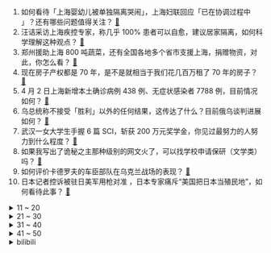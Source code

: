 1. 如何看待「上海婴幼儿被单独隔离哭闹」，上海妇联回应「已在协调过程中 」？还有哪些问题值得关注？ [:link:](https://www.zhihu.com/question/525590984)
2. 汪诘采访上海疾控专家，称几乎 100% 患者可以自愈，建议居家隔离，如何科学理解这种观点？ [:link:](https://www.zhihu.com/question/525687098)
3. 郑州援助上海 800 吨蔬菜，还有全国各地多个省市支援上海，捐赠物资，对此，你怎么看？ [:link:](https://www.zhihu.com/question/525400538)
4. 现在房子产权都是 70 年，是不是就相当于我们花几百万租了 70 年的房子？ [:link:](https://www.zhihu.com/question/292725148)
5. 4 月 2 日上海新增本土确诊病例 438 例、无症状感染者 7788 例，目前情况如何？ [:link:](https://www.zhihu.com/question/525732005)
6. 乌总统称不接受「胜利」以外的任何结果，这传达了什么？目前俄乌谈判进展如何？ [:link:](https://www.zhihu.com/question/525661995)
7. 武汉一女大学生手握 6 篇 SCI，斩获 200 万元奖学金，你见过最努力的人努力到什么程度？ [:link:](https://www.zhihu.com/question/525259752)
8. 如果我写出了诡秘之主那种级别的网文火了，可以找学校申请保研（文学类）吗？ [:link:](https://www.zhihu.com/question/525403862)
9. 如何评价卡德罗夫的车臣部队在乌克兰战场的表现？ [:link:](https://www.zhihu.com/question/524570834)
10. 日本记者控诉被驻日美军用枪对准 ，日本专家痛斥“美国把日本当殖民地”，如何看待此事？ [:link:](https://www.zhihu.com/question/525543023)
<details>
<summary>11 ~ 20</summary>

11. 如何评价小米 11 Ultra 降价后卖了四万多台？ [:link:](https://www.zhihu.com/question/525386510)
12. 孙猴子大闹天宫时，天庭第一战神真武大帝没去除叛，是不是严重失职？ [:link:](https://www.zhihu.com/question/524381703)
13. 孩子一岁了，老婆因为家务太多想把我们共同养了六年的猫送走，我很难接受，该怎么办？ [:link:](https://www.zhihu.com/question/525454556)
14. 四川多地疑似出现不明巨响，官方称「未接到事故报告」，目前情况如何？ [:link:](https://www.zhihu.com/question/525428946)
15. 如何看待蒋凡卸任淘宝法定代表人及董事长？会对淘宝带来哪些影响？ [:link:](https://www.zhihu.com/question/525600340)
16. 长春工程学院通报批评学生「未在指定地点取药，造成安全隐患」，这合理吗？疫情期间该如何保障学生的需求？ [:link:](https://www.zhihu.com/question/525532100)
17. 如何看待山西一县单位招标一套服装 4050 元引质疑，县自然资源局称「政府统一采购」？ [:link:](https://www.zhihu.com/question/525542320)
18. 教育行业彻底凉了吗 ？应届生加入教育行业会后悔吗？ [:link:](https://www.zhihu.com/question/522012684)
19. 潍柴动力董事长谭旭光称「无人驾驶就是忽悠，辅助驾驶是希望」背后有那些信息值得关注？你认可这个观点吗？ [:link:](https://www.zhihu.com/question/525589861)
20. 华为今年计划招聘超 1 万名应届生，透露了哪些信息？今年的应届生就业形势如何？ [:link:](https://www.zhihu.com/question/524657775)
</details>
<details>
<summary>21 ~ 30</summary>

21. 如何评价《原神》2.6 深渊？ [:link:](https://www.zhihu.com/question/525463902)
22. 怎么才能忘掉一个喜欢了三年的人？ [:link:](https://www.zhihu.com/question/521441206)
23. 皇上是把甄嬛当成妻子还是妾室？ [:link:](https://www.zhihu.com/question/437770286)
24. 如果你是一家公司的人力资源负责人或者HRD，你开展工作的思路是什么？ [:link:](https://www.zhihu.com/question/421379708)
25. 有没有小众温柔的朋友圈文案？ [:link:](https://www.zhihu.com/question/512879768)
26. 如何看待美国众议院投票通过大麻合法化法案，这会对美国造成怎样的影响？ [:link:](https://www.zhihu.com/question/525536611)
27. 如果让你重新选择一次，你会努力读书吗？ [:link:](https://www.zhihu.com/question/520231342)
28. 1499 元就能买到 AirPods Pro，有必要等 618 当天再购买吗？ [:link:](https://www.zhihu.com/question/524894677)
29. 2022 LCK 春季总决赛 T1 3:1 GEN 夺得队史第十座联赛冠军，对此你有什么想说？ [:link:](https://www.zhihu.com/question/525609582)
30. 如何看待周杰伦持有的价值超 300 万的 NFT 被盗，为什么那么多名人都在购买 NFT 头像？ [:link:](https://www.zhihu.com/question/525433404)
</details>
<details>
<summary>31 ~ 40</summary>

31. 中国手机出货量已连续四年下跌，为什么年轻人不爱换手机了？ [:link:](https://www.zhihu.com/question/525046366)
32. 灵璧县警方通报 14 岁男生因冲突死亡，称「为查明死因，法医正对被害人进行尸检」，案件后续会如何发展？ [:link:](https://www.zhihu.com/question/525609212)
33. 想要忘记一个人，该怎么做？ [:link:](https://www.zhihu.com/question/523726646)
34. 化妆对女生来说真的很重要吗？ [:link:](https://www.zhihu.com/question/521286964)
35. 苏州发现新的变异株为 BA.1.1 进化分支，与全球已知毒株不同源，这意味着什么？防控需注意哪些方面？ [:link:](https://www.zhihu.com/question/525641852)
36. 三年售后工作，看不到发展空间，请问我该不该辞职？ [:link:](https://www.zhihu.com/question/524945139)
37. 你用哪些软件和方式来提高工作效率？ [:link:](https://www.zhihu.com/question/20814897)
38. C 语言程序是否应该使用大量宏定义? [:link:](https://www.zhihu.com/question/520737304)
39. 中国出口这么多先进的无人机，自己用什么？不怕技术外泄吗？ [:link:](https://www.zhihu.com/question/52249171)
40. 涂粉底液用美妆蛋还是粉扑好？ [:link:](https://www.zhihu.com/question/395029013)
</details>
<details>
<summary>41 ~ 50</summary>

41. 如何看待马斯克：大部分人没必要活那么长，活太久会让社会“陷入窒息”这一言论？透露了哪些信息？ [:link:](https://www.zhihu.com/question/524957038)
42. 一个月能过初级会计吗？ [:link:](https://www.zhihu.com/question/523295858)
43. 分班也会影响友谊吗？ [:link:](https://www.zhihu.com/question/524073021)
44. 原料对香水品质的影响大吗？ [:link:](https://www.zhihu.com/question/511997748)
45. 时装品牌推出的腕表值得买吗 ？ [:link:](https://www.zhihu.com/question/518541327)
46. 高考是首选大学还是首选专业？ [:link:](https://www.zhihu.com/question/518970757)
47. 要不要和现在的男朋友结婚？ [:link:](https://www.zhihu.com/question/525512534)
48. 有哪些“冲浪第一名”的沙雕文案？ [:link:](https://www.zhihu.com/question/522256955)
49. 最近家里装修，你有哪些用过之后感觉值得推荐的好物清单呢？ [:link:](https://www.zhihu.com/question/498847557)
50. 人活着什么最重要呢？ [:link:](https://www.zhihu.com/question/524486329)
</details><details>
<summary>bilibili</summary>

1. 这一季，关乎男人的尊严！！！ [:link:](//www.bilibili.com/video/BV1QT4y1e79k)
2. 国产独立武侠游戏 代号《锦衣卫》 16分钟实机流程演示 [:link:](//www.bilibili.com/video/BV13i4y1Q7nt)
3. 烧 死 我 了 [:link:](//www.bilibili.com/video/BV12L4y1L77j)
4. “动力不详，遇强则强” [:link:](//www.bilibili.com/video/BV1mS4y1N7Ss)
5. 【罗翔】同学们也过愚人节吗？分享我的愚人节故事 [:link:](//www.bilibili.com/video/BV1QL4y1L7dR)
6. 体验正宗印式快餐厅 [:link:](//www.bilibili.com/video/BV19S4y127Nc)
7. 坏人 [:link:](//www.bilibili.com/video/BV18Z4y1m7S1)
8. 【warma】来一起上网冲浪！ [:link:](//www.bilibili.com/video/BV1Gq4y1e7ND)
9. 大叔卖的不是煎饼是快乐，绝对的摆摊届相声大师 [:link:](//www.bilibili.com/video/BV1b94y1f7gA)
10. “当病人质疑我的医术时”医生小哥一个举动网友直呼：资历上来了 [:link:](//www.bilibili.com/video/BV1RF411W7Jy)
<details>
<summary>11 ~ 20</summary>

11. 为什么我的骑兵长这样？？？ [:link:](//www.bilibili.com/video/BV1wa411i7yw)
12. 我来B站“卖瓜”了！ [:link:](//www.bilibili.com/video/BV1g3411W7ye)
13. 中国人不骗中国人！全网最简单C盘清理攻略 [:link:](//www.bilibili.com/video/BV1yZ4y1B764)
14. 想不到这东西这么丑 怎么这么好喝！ [:link:](//www.bilibili.com/video/BV15i4y1Q77v)
15. 藏在重庆沟沟里的“下饭神器”，菜单没有价格，我却想多付钱！ [:link:](//www.bilibili.com/video/BV1694y1o7HP)
16. 男女之间千万不能问的问题！！！ [:link:](//www.bilibili.com/video/BV1yZ4y1m76Q)
17. 《永劫无间》丨新武器双马尾实机演示 [:link:](//www.bilibili.com/video/BV1h44y1P7Fq)
18. 嘘，这可不兴说啊！2022年1月新番完结吐槽大总结！【泛式】 [:link:](//www.bilibili.com/video/BV19r4y1H7yc)
19. 【水果猎人】网络热门水果鉴定2 [:link:](//www.bilibili.com/video/BV1qL4y1L7JD)
20. “揭 秘 中国BOY” [:link:](//www.bilibili.com/video/BV1Eq4y1e7ng)
</details>
<details>
<summary>21 ~ 30</summary>

21. 【RAY】这致命的机械感！那个男人的终极座驾！爆改夜莺！ [:link:](//www.bilibili.com/video/BV19q4y1h7VX)
22. 成为楼长后，整栋楼的人都知道我是up主了？？｜隔离日记 [:link:](//www.bilibili.com/video/BV1eY4y1v7uh)
23. 很多朋友好奇，我视频里经常出现的老虎是哪里来的，当然也是自己做的。 [:link:](//www.bilibili.com/video/BV1BY411J7hd)
24. 【天赐的声音】周深 GAI周延《玫瑰少年》 [:link:](//www.bilibili.com/video/BV1xr4y1s7rr)
25. 火影中那些无法超越的画面与台词 [:link:](//www.bilibili.com/video/BV1Z44y1A7XR)
26. 【泠鸢】群青，但中文了！久违的翻填~ [:link:](//www.bilibili.com/video/BV1tF41137H5)
27. 我感觉你状态不对，我想拉你一把 [:link:](//www.bilibili.com/video/BV1X5411S7JG)
28. 【愚人节】当 你 和 朋 友 讲 愚 人 节 笑 话 [:link:](//www.bilibili.com/video/BV1BP4y1K7ki)
29. 【原神】层岩巨渊宝箱全收集（成就数248） [:link:](//www.bilibili.com/video/BV1dr4y1W7jC)
30. 《梗王之王》多少梗，快来快来数一数，24678... [:link:](//www.bilibili.com/video/BV1Ku411B7XR)
</details>
<details>
<summary>31 ~ 40</summary>

31. 出 音 味 来 [:link:](//www.bilibili.com/video/BV1EZ4y1z7YV)
32. 傅政华被开除党籍 开除公职 [:link:](//www.bilibili.com/video/BV1zZ4y1m7WS)
33. 【王嘉尔】JACKSON WANG Blow (Official Music Video) [:link:](//www.bilibili.com/video/BV13S4y1K7ij)
34. 美国医生：我没有麻药了，你忍一下！（挥棒 [:link:](//www.bilibili.com/video/BV1xT4y1e78U)
35. 3月26日，四川成都。22岁男子旅游误入老年团，相处2天后，从崩溃到融入…… [:link:](//www.bilibili.com/video/BV1uq4y1e7ZL)
36. 嘉 然 劝 学 [:link:](//www.bilibili.com/video/BV1yi4y1Q7C3)
37. 爷的青春回来了！ [:link:](//www.bilibili.com/video/BV1EL411A76m)
38. 车臣士兵扛着RPG轮流发射攻击乌纳粹定居点，还发出阵阵欢呼 [:link:](//www.bilibili.com/video/BV16F411W7No)
39. 我愿称它为：史上最治愈的游戏！ [:link:](//www.bilibili.com/video/BV18L4y177zM)
40. 【OC/互动原创动画】入局【维维鲁耶 · 档案Ⅰ】 [:link:](//www.bilibili.com/video/BV1xu411i7MY)
</details>
<details>
<summary>41 ~ 50</summary>

41. 【原神】“你们俩是一家人？！” [:link:](//www.bilibili.com/video/BV1DY411J7Pa)
42. 长大后我就成了您！女儿继承因公牺牲父亲130285警号 续写警察人生 [:link:](//www.bilibili.com/video/BV17Y411J7Pq)
43. 这是哪个版本的，毫无违和感，笑死人了！ [:link:](//www.bilibili.com/video/BV1bT4y1e7TX)
44. “龙叔，别骂了别骂了！！” [:link:](//www.bilibili.com/video/BV1xT4y1e73P)
45. 【时代少年团】愚人节特辑 [:link:](//www.bilibili.com/video/BV1W94y1o7dN)
46. 奥 斯 卡 群 殴 事 件 [:link:](//www.bilibili.com/video/BV1Wa41147iF)
47. 【小鸡恰恰舞】超高难度版！ [:link:](//www.bilibili.com/video/BV1zP4y1K7oR)
48. 《恋与深空》 祁煜新版概念短片「鱼」 [:link:](//www.bilibili.com/video/BV1z5411S7dd)
49. 迪拜随机探店挑战！！在土豪遍地的城市，随机探店什么体验？ [:link:](//www.bilibili.com/video/BV1Ti4y1X72m)
50. 这是可以公开的吗？一刀下去，皮都展开了！ [:link:](//www.bilibili.com/video/BV12S4y127dQ)
</details>
<details>
<summary>51 ~ 60</summary>

51. 恶 性 竞 争 [:link:](//www.bilibili.com/video/BV1aq4y1Y7dS)
52. 🥵 宁教我负天下人 🥵 [:link:](//www.bilibili.com/video/BV17P4y1K7m8)
53. 鉴定绿化带热门野菜。 [:link:](//www.bilibili.com/video/BV1a94y1f7mX)
54. 当妈妈用我的电脑时 [:link:](//www.bilibili.com/video/BV1Z3411n7yA)
55. “千万不要加入荒泷派！”——神里绫人如是说 [:link:](//www.bilibili.com/video/BV1uq4y1a7uL)
56. 【人类迷惑行为】128 你是奥斯卡野生影帝吧 [:link:](//www.bilibili.com/video/BV1r44y1A7x2)
57. 一句话绑架道德绑架！！！ [:link:](//www.bilibili.com/video/BV1G44y1P7Y3)
58. 24个旋曜玉帛位置 [:link:](//www.bilibili.com/video/BV1oY411E7hs)
59. 网络热门爆款鉴定25 [:link:](//www.bilibili.com/video/BV1Wi4y1Q75W)
60. 这就是碳水炸弹天花板？10元一份根本吃不完…… [:link:](//www.bilibili.com/video/BV1NS4y1K7vY)
</details>
<details>
<summary>61 ~ 70</summary>

61. 【原魔2.0】我真的把原魔做了出来：钟离Boss战！ [:link:](//www.bilibili.com/video/BV1LP4y1M76b)
62. 高达9.3分！根据20年前震惊西安的真实案件改编，比纪录片还真实！深度解说《12·1枪杀大案》（第一期） [:link:](//www.bilibili.com/video/BV1uP4y1K7XQ)
63. 被封在家快疯了，玩点解压小游戏 [:link:](//www.bilibili.com/video/BV1V44y1P7kC)
64. 用人民的名义的方式打开车窗，然后…… [:link:](//www.bilibili.com/video/BV17Z4y1z79L)
65. 81192，请立即返航！ [:link:](//www.bilibili.com/video/BV1s3411H7rT)
66. 81192，我们继续前行！ [:link:](//www.bilibili.com/video/BV1nP4y1K7eK)
67. 男人可以没车没房，但身体一定要强 [:link:](//www.bilibili.com/video/BV1C44y1A7Yo)
68. 欺骗餐教学，只有真正努力的人才有资格吃 [:link:](//www.bilibili.com/video/BV1bY4y1v7BA)
69. 领导：我闺蜜的丑照不能删！ [:link:](//www.bilibili.com/video/BV1gY4y1W7fJ)
70. 【女黑老大】 威逼上千名妇女卖身，包养16个年轻男子！ [:link:](//www.bilibili.com/video/BV17Y411J7Fv)
</details>
<details>
<summary>71 ~ 80</summary>

71. 【原神Rap】雷电将军vs钟离 [:link:](//www.bilibili.com/video/BV16L4y177B9)
72. 米哈游：这就是来自二创的背刺吗？ [:link:](//www.bilibili.com/video/BV1LS4y1N7EN)
73. 数学作业我写个@$&%#… [:link:](//www.bilibili.com/video/BV1tL411A7N3)
74. 推荐一种很好养活的室内垂吊植物 [:link:](//www.bilibili.com/video/BV1YL411A7sX)
75. 英语语法精讲合集 (全面, 通俗, 有趣 | 从零打造系统语法体系) [:link:](//www.bilibili.com/video/BV1XY411J7aG)
76. 91岁的北大教授 退休工资有多少 [:link:](//www.bilibili.com/video/BV1U44y1A7km)
77. 被无数人评为神作，一口气看完04年高分悬疑动画《怪物》，人性的毁灭与救赎! [:link:](//www.bilibili.com/video/BV1Ki4y1X77q)
78. 米津玄师！别一天老哼那Loser，谁不会啊！ [:link:](//www.bilibili.com/video/BV1cS4y1m7pD)
79. 《崩坏3》全新S级角色「戒律·深罪之槛」& SP角色「黄金·璀耀之歌」预告 [:link:](//www.bilibili.com/video/BV1Rr4y1W7a5)
80. 【钢琴】福禄寿《我用什么把你留住》罗曼耶卓 [:link:](//www.bilibili.com/video/BV12L4y1L7vg)
</details>
<details>
<summary>81 ~ 90</summary>

81. 做了27年的冒烤鸭店突然被举报…… [:link:](//www.bilibili.com/video/BV1fY4y1q7hw)
82. 一战的英雄，却在二战时投降。法国元帅贝当（上）【历史调研室31】 [:link:](//www.bilibili.com/video/BV1dr4y1H77b)
83. 《圈养狼人》 [:link:](//www.bilibili.com/video/BV13Z4y1U7va)
84. “人 类 退 化 行 为 大 赏” [:link:](//www.bilibili.com/video/BV1qY411J77x)
85. 迪卢克一刀秒遗迹巨蛇，又是一个迪卢克大招能吃满的怪 [:link:](//www.bilibili.com/video/BV1ca411i7pk)
86. 几十斤的巨大正青衣，可遇不可求，整个鱼头都是胶原蛋白 [:link:](//www.bilibili.com/video/BV1kS4y1m7Wh)
87. 新老坛酸菜制作曝光 [:link:](//www.bilibili.com/video/BV1yY411J7au)
88. 难道猫薄荷只是男的管用？（掉毛季某些人好惨 啊哈哈哈哈） [:link:](//www.bilibili.com/video/BV1ka411x7nH)
89. 体育差生大鉴赏 [:link:](//www.bilibili.com/video/BV19u411v7LR)
90. 我们耗资数百万，打造了游戏玩家的天堂！【Gamker】 [:link:](//www.bilibili.com/video/BV1FZ4y1U7oM)
</details>
<details>
<summary>91 ~ 100</summary>

91. 自曝！我不想再靠贩卖身材焦虑赚钱了。。。 [:link:](//www.bilibili.com/video/BV1na41147w7)
92. 【low君】《皓嫣CP》：一对因为观众嗑糖能力过强，而出圈的CP！ [:link:](//www.bilibili.com/video/BV1wL4y1E7kP)
93. 【NCT】 Cover | RENJUN - 认真的雪 (薛之谦) [:link:](//www.bilibili.com/video/BV11Z4y1m7b5)
94. 【史上首位全连】Phigros 现任最难曲 - Lv.? Sigma (Haocore Mix) SP - 全连 Full Combo !!! 4000连击？！ [:link:](//www.bilibili.com/video/BV1Ui4y1Q7Sp)
95. 【原神流明石】(共80个)层岩巨渊流明晶石+原矿！分区域收集！贴心领跑防迷路！全网最贴心的流明石攻略！ [:link:](//www.bilibili.com/video/BV1Yu411v7w6)
96. 千古孽缘！潘金莲西门庆勾搭成奸！《水浒传》P15 [:link:](//www.bilibili.com/video/BV1PT4y1v72K)
97. 实拍墨西哥虫子高级吃法！大蚂蚁竟要700元一斤？ [:link:](//www.bilibili.com/video/BV1hY41177wZ)
98. 同一个姓五百年前是一家么？ [:link:](//www.bilibili.com/video/BV1UL4y177D4)
99. 致以缔造辉煌的人 [:link:](//www.bilibili.com/video/BV1b44y1P7Wc)
100. 笑死！爆料一个ID叫瑟瑟跑步的运动博主~ [:link:](//www.bilibili.com/video/BV1Pi4y1Q7v2)
</details></details>